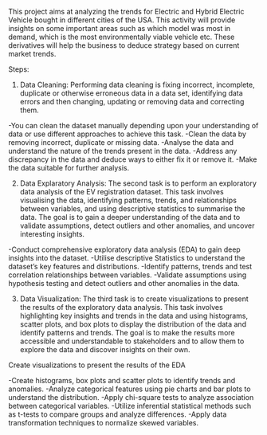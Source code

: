 This project aims at analyzing the trends for Electric and Hybrid Electric Vehicle bought in different cities of the USA. This activity will provide insights on some important areas such as which model was most in demand, which is the most environmentally viable vehicle etc. These derivatives will help the business to deduce strategy based on current market trends.

Steps:

1. Data Cleaning: Performing data cleaning is fixing incorrect, incomplete, duplicate or otherwise erroneous data in a data set, identifying data errors and then changing, updating or removing data and correcting them.



-You can clean the dataset manually depending upon your understanding of data or use different approaches to achieve this task.
-Clean the data by removing incorrect, duplicate or missing data.
-Analyse the data and understand the nature of the trends present in the data. 
-Address any discrepancy in the data and deduce ways to either fix it or remove it.
-Make the data suitable for further analysis.
 
2. Data Explaratory Analysis: The second task is to perform an exploratory data analysis of the EV registration dataset. This task involves visualising the data, identifying patterns, trends, and relationships between variables, and using descriptive statistics to summarise the data. The goal is to gain a deeper understanding of the data and to validate assumptions, detect outliers and other anomalies, and uncover interesting insights.

-Conduct comprehensive exploratory data analysis (EDA) to gain deep insights into the dataset.
-Utilise descriptive Statistics to understand the dataset’s key features and distributions.
-Identify patterns, trends and test correlation relationships between variables.
-Validate assumptions  using hypothesis testing and detect outliers and other anomalies in the data.

3. Data Visualization: The third task is to create  visualizations to present the results of the exploratory data analysis. This task involves highlighting key insights and trends in the data and using histograms, scatter plots, and box plots to display the distribution of the data and identify patterns and trends. The goal is to make the results more accessible and understandable to stakeholders and to allow them to explore the data and discover insights on their own.

 Create visualizations to present the results of the EDA

-Create histograms, box plots and scatter plots to identify trends and anomalies.
-Analyze categorical features using pie charts and bar plots to understand the distribution.
-Apply chi-square tests to analyze association between categorical variables.
-Utilize inferential statistical methods such as t-tests to compare groups and analyze differences.
-Apply data transformation techniques to normalize skewed variables.
